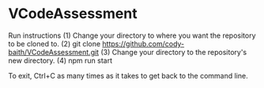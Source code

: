 # VCodeAssessment

Run instructions
(1) Change your directory to where you want the repository to be cloned to. 
(2) git clone https://github.com/cody-baith/VCodeAssessment.git
(3) Change your directory to the repository's new directory. 
(4) npm run start

To exit, Ctrl+C as many times as it takes to get back to the command line. 